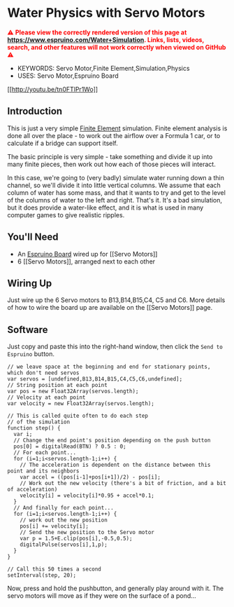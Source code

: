<!--- Copyright (c) 2013 Gordon Williams, Pur3 Ltd. See the file LICENSE for copying permission. -->
Water Physics with Servo Motors
===============================

<span style="color:red">:warning: **Please view the correctly rendered version of this page at https://www.espruino.com/Water+Simulation. Links, lists, videos, search, and other features will not work correctly when viewed on GitHub** :warning:</span>

* KEYWORDS: Servo Motor,Finite Element,Simulation,Physics
* USES: Servo Motor,Espruino Board

[[http://youtu.be/tn0FTlPr1Wo]]

Introduction
-----------

This is just a very simple [Finite Element](http://en.wikipedia.org/wiki/Finite_element_analysis) simulation. Finite element analysis is done all over the place - to work out the airflow over a Formula 1 car, or to calculate if a bridge can support itself.

The basic principle is very simple - take something and divide it up into many finite pieces, then work out how each of those pieces will interact. 

In this case, we're going to (very badly) simulate water running down a thin channel, so we'll divide it into little vertical columns. We assume that each column of water has some mass, and that it wants to try and get to the level of the columns of water to the left and right. That's it. It's a bad simulation, but it does provide a water-like effect, and it is what is used in many computer games to give realistic ripples.

You'll Need
----------

* An [Espruino Board](/Original) wired up for [[Servo Motors]]
* 6 [[Servo Motors]], arranged next to each other

Wiring Up
--------

Just wire up the 6 Servo motors to B13,B14,B15,C4, C5 and C6. More details of how to wire the board up are available on the [[Servo Motors]] page.

Software
-------

Just copy and paste this into the right-hand window, then click the ```Send to Espruino``` button.

```
// we leave space at the beginning and end for stationary points, which don't need servos
var servos = [undefined,B13,B14,B15,C4,C5,C6,undefined];
// String position at each point
var pos = new Float32Array(servos.length);
// Velocity at each point
var velocity = new Float32Array(servos.length);

// This is called quite often to do each step
// of the simulation
function step() {
  var i;
  // Change the end point's position depending on the push button
  pos[0] = digitalRead(BTN) ? 0.5 : 0;
  // For each point...
  for (i=1;i<servos.length-1;i++) {
    // The acceleration is dependent on the distance between this point and its neighbors
    var accel = ((pos[i-1]+pos[i+1])/2) - pos[i];
    // Work out the new velocity (there's a bit of friction, and a bit of acceleration)
    velocity[i] = velocity[i]*0.95 + accel*0.1;
  }
  // And finally for each point...
  for (i=1;i<servos.length-1;i++) {
    // work out the new position
    pos[i] += velocity[i];
    // Send the new position to the Servo motor
    var p = 1.5+E.clip(pos[i],-0.5,0.5);
    digitalPulse(servos[i],1,p);
  }
}

// Call this 50 times a second
setInterval(step, 20);
```

Now, press and hold the pushbutton, and generally play around with it. The servo motors will move as if they were on the surface of a pond...
